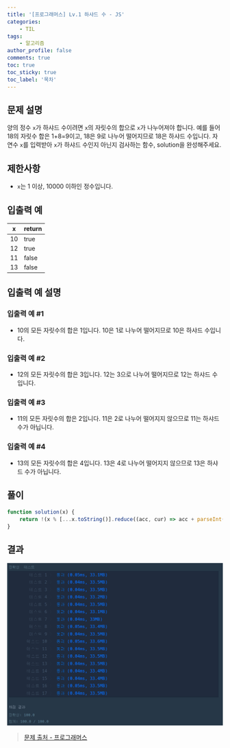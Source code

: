 ```yaml
---
title: '[프로그래머스] Lv.1 하샤드 수 - JS'
categories:
    - TIL
tags:
    - 알고리즘
author_profile: false
comments: true
toc: true
toc_sticky: true
toc_label: '목차'
---
```


## 문제 설명
양의 정수 `x`가 하샤드 수이려면 `x`의 자릿수의 합으로 `x`가 나누어져야 합니다. 예를 들어 18의 자릿수 합은 1+8=9이고, 18은 9로 나누어 떨어지므로 18은 하샤드 수입니다. 자연수 `x`를 입력받아 `x`가 하샤드 수인지 아닌지 검사하는 함수, solution을 완성해주세요.

## 제한사항
* `x`는 1 이상, 10000 이하인 정수입니다.

## 입출력 예

| x  | return |
|----|--------|
| 10 | true   |
| 12 | true   |
| 11 | false  |
| 13 | false  |

## 입출력 예 설명
### 입출력 예 #1
* 10의 모든 자릿수의 합은 1입니다. 10은 1로 나누어 떨어지므로 10은 하샤드 수입니다.

### 입출력 예 #2
* 12의 모든 자릿수의 합은 3입니다. 12는 3으로 나누어 떨어지므로 12는 하샤드 수입니다.

### 입출력 예 #3
* 11의 모든 자릿수의 합은 2입니다. 11은 2로 나누어 떨어지지 않으므로 11는 하샤드 수가 아닙니다.

### 입출력 예 #4
* 13의 모든 자릿수의 합은 4입니다. 13은 4로 나누어 떨어지지 않으므로 13은 하샤드 수가 아닙니다.

## 풀이
```javascript
function solution(x) {
    return !(x % [...x.toString()].reduce((acc, cur) => acc + parseInt(cur), 0));
}
```

## 결과
![result](/assets/images/2023/08-21/algorithm-12-result.png)

>[문제 출처 - 프로그래머스](https://school.programmers.co.kr/learn/courses/30/lessons/12947)